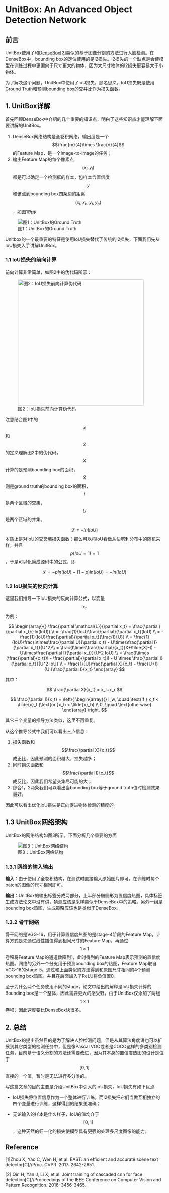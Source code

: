 # UnitBox: An Advanced Object Detection Network

## 前言

UnitBox使用了和[DenseBox](https://senliuy.gitbooks.io/advanced-deep-learning/content/di-qi-zhang-ff1a-ren-lian-jian-ce/ren-lian-jian-ce/densebox-unifying-landmark-localization-with-end-to-end-object-detection.html)\[2\]类似的基于图像分割的方法进行人脸检测。在DenseBox中，bounding box的定位使用的是l2损失。l2损失的一个缺点是会使模型在训练过程中更偏向于尺寸更大的物体，因为大尺寸物体的l2损失更容易大于小物体。

为了解决这个问题，UnitBox中使用了IoU损失，顾名思义，IoU损失既是使用Ground Truth和预测bounding box的交并比作为损失函数。

## 1. UnitBox详解

首先回顾DenseBox中介绍的几个重要的知识点，明白了这些知识点才能理解下面要讲解的UnitBox。

1. DenseBox网络结构是全卷积网络，输出层是一个$$\frac{m}{4}\times \frac{n}{4}$$的Feature Map，是一个image-to-image的任务；
2. 输出Feature Map的每个像素点$$(x_i, y_i)$$都是可以确定一个检测框的样本，包样本含置信度$$y$$和该点到bounding box四条边的距离$$(x_t,x_b,y_t,y_b)$$，如图1所示

<figure>
<img src="/assets/UnitBox_1.png" alt="图1：UnitBox的Ground Truth" align="center"/>
<figcaption>图1：UnitBox的Ground Truth</figcaption>
</figure>

Unitbox的一个最重要的特征是使用IoU损失替代了传统的l2损失，下面我们先从IoU损失入手讲解UnitBox。

### 1.1 IoU损失的前向计算 

前向计算非常简单，如图2中的伪代码所示：

<figure>
<img src="/assets/UnitBox_2.png" alt="图2：IoU损失前向计算伪代码" width="400"/>
<figcaption>图2：IoU损失前向计算伪代码</figcaption>
</figure>

注意结合图1中的$$x$$和$$\tilde{x}$$的定义理解图2中的伪代码，$$X$$计算的是预测bounding box的面积，$$\tilde{X}$$则是ground truth的bounding box的面积，$$I$$是两个区域的交集，$$U$$是两个区域的并集。

$$\mathcal{L} = -ln(IoU)$$本质上是对IoU的交叉熵损失函数：那么可以将IoU看做从伯努利分布中的随机采样，并且$$p(IoU=1)=1$$，于是可以化简成源码中的公式，即

$$
\mathcal{L} = -pln(IoU)-(1-p)ln(IoU)=-ln(IoU)
$$

### 1.2 IoU损失的反向计算

这里我们推导一下IoU损失的反向计算公式，以变量$$x_t$$为例：

$$
\begin{array}{}
\frac{\partial \mathcal{L}}{\partial x_t} = 
\frac{\partial}{\partial x_t}(-ln(IoU)) \\
= -\frac{1}{IoU}\frac{\partial}{\partial x_t}(IoU) \\
= -\frac{1}{IoU}\frac{\partial}{\partial x_t}(\frac{I}{U}) \\
= \frac{1}{IoU}\frac{I\times\frac{\partial U}{\partial x_t} - U\times\frac{\partial I}{\partial x_t}}{U^2}\\
= \frac{I\times\frac{\partial}{x_t}(X+\tilde{X}-I) - U\times\frac{\partial I}{\partial x_t}}{U^2 IoU} \\
= \frac{I\times (\frac{\partial}{x_t}X - \frac{\partial}{\partial x_t}I) - U \times \frac{\partial I}{\partial x_t}}{U^2 IoU} \\
= \frac{1}{U}\frac{\partial X}{x_t} - \frac{U+I}{UI}\frac{\partial I}{x_t}
\end{array}
$$

其中：

$$
\frac{\partial X}{x_t} = x_l+x_r
$$

$$
\frac{\partial I}{x_t} = 
\left\{
\begin{array}{}
I_w, \quad \text{if } x_t < \tilde{x}_t (\text{or }x_b < \tilde{x}_b) \\
0, \quad \text{otherwise}
\end{array}
\right.
$$

其它三个变量的推导方法类似，这里不再重复。

从这个推导公式中我们可以看出三点信息：

1. 损失函数和$$\frac{\partial X}{x_t}$$成正比，因此预测的面积越大，损失越多；
2. 同时损失函数和$$\frac{\partial I}{x_t}$$成反比，因此我们希望交集尽可能的大；
3. 综合1，2两条我们可以看出当bounding box等于ground truth值时检测效果最好。

因此可以看出优化IoU损失是正向促进物体检测的精度的。

## 1.3 UnitBox网络架构

UnitBox的网络结构如图3所示，下面分析几个重要的方面

<figure>
<img src="/assets/UnitBox_3.png" alt="图3：UnitBox网络结构"/>
<figcaption>图3：UnitBox网络结构</figcaption>
</figure>

### 1.3.1 网络的输入输出

**输入**：由于使用了全卷积结构，在测试时直接输入原始图片即可。在训练时每个batch的图像的尺寸相同即可。

**输出**：UnitBox的输出标签分成两部分，上半部分椭圆形为置信度热图，具体标签生成方法论文中没有讲，猜测应该是采样类似于DenseBox中的策略。另外一组是bounding box热图，生成策略应该也是类似于DenseBox。

### 1.3.2 骨干网络

骨干网络是VGG-16，用于计算置信度热图的是stage-4阶段的Feature Map，计算方式是先通过线性插值得到相同尺寸的Feature Map，再通过$$1\times1$$卷积将Feature Map的通道数降到1，此时得到的Feature Map表示预测的置信度热图。网络的另外一个分支用于预测bounding box的热图，Feature Map取自VGG-16的stage-5。通过和上面类似的方法得到和原图尺寸相同的4个预测bounding box热图。并且在后面加入了ReLU将负值置0。

至于为什么两个任务使用不同的stage，论文中给出的解释是IoU损失计算的Bounding box是一个整体，因此需要更大的感受野，由于UnitBox仅添加了两组$$1\times1$$卷积，因此速度要比DenseBox快很多。

## 2. 总结

UnitBox的提出虽然目的是为了解决人脸检测问题，但是从其算法角度讲也可以扩展到其它类型的检测任务中，但是像Pascal VOC或者是COCO这样的多类别检测任务，目前基于语义分割的方法还需要改进，因为其本身的置信度热图的设计是位于$$[0,1]$$直接的一个值，暂时是无法进行多分类的。

写这篇文章的目的主要是介绍UnitBox中引入的IoU损失，IoU损失有如下优点

* IoU损失将位置信息作为一个整体进行训练，而l2损失把它们当做互相独立的四个变量进行训练，这样得到的结果更准确；

* 无论输入的样本是什么样子，IoU的值均介于$$[0,1]$$，这种天然的归一化的损失使模型具有更强的处理多尺度图像的能力。

## Reference

\[1\]Zhou X, Yao C, Wen H, et al. EAST: an efficient and accurate scene text detector\[C\]//Proc. CVPR. 2017: 2642-2651.

\[2\] Qin H, Yan J, Li X, et al. Joint training of cascaded cnn for face detection\[C\]//Proceedings of the IEEE Conference on Computer Vision and Pattern Recognition. 2016: 3456-3465.

